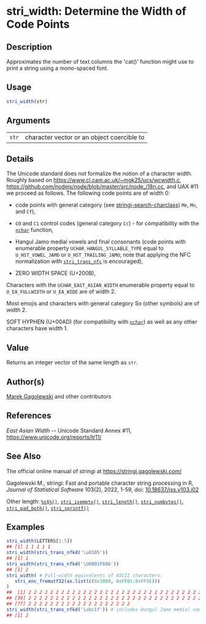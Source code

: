# stri_width: Determine the Width of Code Points

## Description

Approximates the number of text columns the \'cat()\' function might use to print a string using a mono-spaced font.

## Usage

``` r
stri_width(str)
```

## Arguments

|       |                                            |
|-------|--------------------------------------------|
| `str` | character vector or an object coercible to |

## Details

The Unicode standard does not formalize the notion of a character width. Roughly based on <https://www.cl.cam.ac.uk/~mgk25/ucs/wcwidth.c>, <https://github.com/nodejs/node/blob/master/src/node_i18n.cc>, and UAX #11 we proceed as follows. The following code points are of width 0:

-   code points with general category (see [stringi-search-charclass](about_search_charclass.md)) `Me`, `Mn`, and `Cf`),

-   `C0` and `C1` control codes (general category `Cc`) - for compatibility with the [`nchar`](https://stat.ethz.ch/R-manual/R-devel/library/base/html/nchar.html) function,

-   Hangul Jamo medial vowels and final consonants (code points with enumerable property `UCHAR_HANGUL_SYLLABLE_TYPE` equal to `U_HST_VOWEL_JAMO` or `U_HST_TRAILING_JAMO`; note that applying the NFC normalization with [`stri_trans_nfc`](stri_trans_nf.md) is encouraged),

-   ZERO WIDTH SPACE (U+200B),

Characters with the `UCHAR_EAST_ASIAN_WIDTH` enumerable property equal to `U_EA_FULLWIDTH` or `U_EA_WIDE` are of width 2.

Most emojis and characters with general category So (other symbols) are of width 2.

SOFT HYPHEN (U+00AD) (for compatibility with [`nchar`](https://stat.ethz.ch/R-manual/R-devel/library/base/html/nchar.html)) as well as any other characters have width 1.

## Value

Returns an integer vector of the same length as `str`.

## Author(s)

[Marek Gagolewski](https://www.gagolewski.com/) and other contributors

## References

*East Asian Width* -- Unicode Standard Annex #11, <https://www.unicode.org/reports/tr11/>

## See Also

The official online manual of <span class="pkg">stringi</span> at <https://stringi.gagolewski.com/>

Gagolewski M., <span class="pkg">stringi</span>: Fast and portable character string processing in R, *Journal of Statistical Software* 103(2), 2022, 1-59, doi: [10.18637/jss.v103.i02](https://doi.org/10.18637/jss.v103.i02)

Other length: [`%s$%()`](+25s+24+25.md), [`stri_isempty()`](stri_isempty.md), [`stri_length()`](stri_length.md), [`stri_numbytes()`](stri_numbytes.md), [`stri_pad_both()`](stri_pad.md), [`stri_sprintf()`](stri_sprintf.md)

## Examples




```r
stri_width(LETTERS[1:5])
## [1] 1 1 1 1 1
stri_width(stri_trans_nfkd('\u0105'))
## [1] 1
stri_width(stri_trans_nfkd('\U0001F606'))
## [1] 2
stri_width( # Full-width equivalents of ASCII characters:
   stri_enc_fromutf32(as.list(c(0x3000, 0xFF01:0xFF5E)))
)
##  [1] 2 2 2 2 2 2 2 2 2 2 2 2 2 2 2 2 2 2 2 2 2 2 2 2 2 2 2 2 2 2 2 2 2 2 2 2 2 2
## [39] 2 2 2 2 2 2 2 2 2 2 2 2 2 2 2 2 2 2 2 2 2 2 2 2 2 2 2 2 2 2 2 2 2 2 2 2 2 2
## [77] 2 2 2 2 2 2 2 2 2 2 2 2 2 2 2 2 2 2 2
stri_width(stri_trans_nfkd('\ubc1f')) # includes Hangul Jamo medial vowels and final consonants
## [1] 2
```
